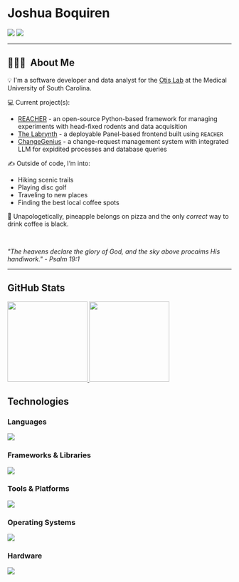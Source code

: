 # Joshua Boquiren

[![](https://img.shields.io/badge/@thejoshbq-grey?style=for-the-badge&logo=X)](https://x.com/thejoshbq) 
[![](https://img.shields.io/badge/thejoshbq@proton.me-grey?style=for-the-badge&logo=proton)](mailto:thejoshbq@proton.me)

---

## 👨🏻‍💻 &nbsp;About Me

💡 I'm a software developer and data analyst for the [Otis Lab](https://www.otis-lab.org) at the Medical University of South Carolina.

💻 Current project(s):
  - [REACHER](https://github.com/Otis-Lab-MUSC/reacher) - an open-source Python-based framework for managing experiments with head-fixed rodents and data acquisition
  - [The Labrynth](https://github.com/Otis-Lab-MUSC/labrynth) - a deployable Panel-based frontend built using `REACHER`
  - [ChangeGenius](https://github.com/CSCI495-Modus21/change-genius) - a change-request management system with integrated LLM for expidited processes and database queries

✍️ Outside of code, I’m into: 
  - Hiking scenic trails  
  - Playing disc golf  
  - Traveling to new places  
  - Finding the best local coffee spots

💬 Unapologetically, pineapple belongs on pizza and the only *correct* way to drink coffee is black.

<br>

*"The heavens declare the glory of God, and the sky above procaims His handiwork." - Psalm 19:1*

---

## GitHub Stats

<div align="left">
  <a href="https://github.com/thejoshbq">
    <img height="180em" src="https://github-readme-stats-git-masterrstaa-rickstaa.vercel.app/api?username=thejoshbq&show_icons=true&theme=tokyonight&include_all_commits=true&count_private=true&hide_border=false"/>
  </a><a href="https://github.com/thejoshbq">
    <img height="180em" src="https://github-readme-stats-eight-theta.vercel.app/api/top-langs/?username=thejoshbq&langs_count=12&layout=compact&theme=tokyonight&include_all_commits=false&count_private=false&hide_border=false" />
  </a>
</div>

## Technologies

  <h3>Languages</h3>
  <div align="left">
    <a href="https://github.com/thejoshbq">
      <img src="https://skillicons.dev/icons?i=cpp,python,java,bash,powershell,mysql,sqlite,html,css,markdown&perline=4" />
    </a>
  </div>
  <h3>Frameworks & Libraries</h3>
  <div align="left">
    <a href="https://github.com/thejoshbq">
      <img src="https://skillicons.dev/icons?i=tensorflow,react,django,flask,fastapi,matlab&perline=4" />
    </a>
  </div>

  <h3>Tools & Platforms</h3>
  <div align="left">
    <a href="https://github.com/thejoshbq">
      <img src="https://skillicons.dev/icons?i=git,github,githubactions,vscode,anaconda,figma&perline=4" />
    </a>
  </div>
  
  <h3>Operating Systems</h3>
  <div align="left">
    <a href="https://github.com/thejoshbq">
      <img src="https://skillicons.dev/icons?i=ubuntu,debian,kali&perline=4" />
    </a>
  </div>
  
  <h3>Hardware</h3>
  <div align="left">
    <a href="https://github.com/thejoshbq">
      <img src="https://skillicons.dev/icons?i=arduino,raspberrypi&perline=4" />
    </a>
  </div>
